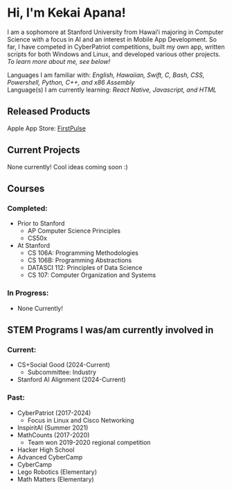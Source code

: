 # Hi, I'm Kekai Apana!

I am a sophomore at Stanford University from Hawaiʻi majoring in Computer Science with a focus in AI and an interest in Mobile App Development. So far, I have competed in CyberPatriot competitions, built my own app, written scripts for both Windows and Linux, and developed various other projects.    
*To learn more about me, see below!*  

Languages I am familiar with: *English, Hawaiian, Swift, C, Bash, CSS, Powershell, Python, C++, and x86 Assembly*  
Language(s) I am currently learning: *React Native, Javascript, and HTML*

## Released Products

Apple App Store: [FirstPulse](https://sites.google.com/view/firstpulseapp/firstpulse)

## Current Projects

None currently! Cool ideas coming soon :)

## Courses

### Completed:
- Prior to Stanford
  - AP Computer Science Principles
  - CS50x
- At Stanford
  - CS 106A: Programming Methodologies
  - CS 106B: Programming Abstractions
  - DATASCI 112: Principles of Data Science
  - CS 107: Computer Organization and Systems

### In Progress:  
- None Currently!

## STEM Programs I was/am currently involved in

### Current:  
- CS+Social Good (2024-Current)
  - Subcommittee: Industry
- Stanford AI Alignment (2024-Current)  

### Past:
- CyberPatriot (2017-2024)
  - Focus in Linux and Cisco Networking
- InspiritAI (Summer 2021)
- MathCounts (2017-2020)
  - Team won 2019-2020 regional competition
- Hacker High School
- Advanced CyberCamp
- CyberCamp
- Lego Robotics (Elementary)
- Math Matters (Elementary)
